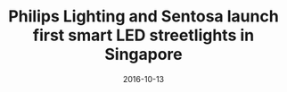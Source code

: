---
layout: post
title: Philips Lighting and Sentosa launch first smart LED streetlights in Singapore
date:   2016-10-13
file_url: /resources/news/files/20161013_Media-Release_Philips_Lighting_and_Sentosa_launch_first_smart_LED_streetlights_in_Singapore.pdf
---